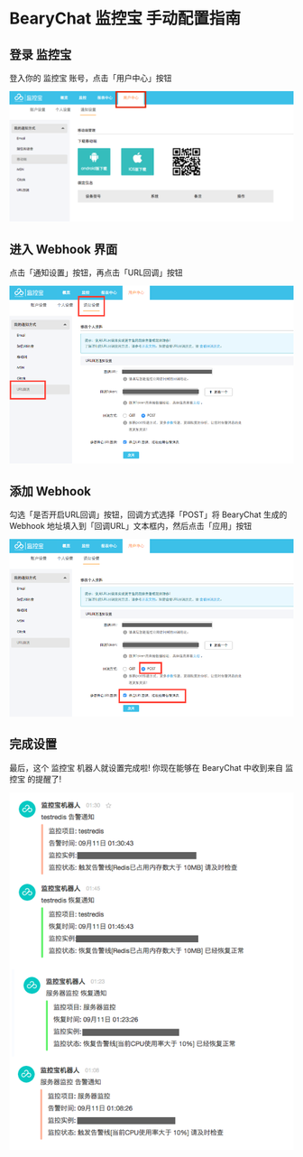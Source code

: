 # BearyChat 监控宝 手动配置指南

## 登录 监控宝

登入你的 监控宝 账号，点击「用户中心」按钮

![](/images/tutorial/jiankongbao_user_setting.png)

## 进入 Webhook 界面

点击「通知设置」按钮，再点击「URL回调」按钮

![](/images/tutorial/jiankongbao_webhook_setting.png)

## 添加 Webhook

勾选「是否开启URL回调」按钮，回调方式选择「POST」将 BearyChat 生成的 Webhook 地址填入到「回调URL」文本框内，然后点击「应用」按钮

![](/images/tutorial/jiankongbao_webhook_callback.png)

## 完成设置

最后，这个 监控宝 机器人就设置完成啦! 你现在能够在 BearyChat 中收到来自 监控宝 的提醒了!

![](/images/tutorial/jiankongbao_notify_sample.png)
